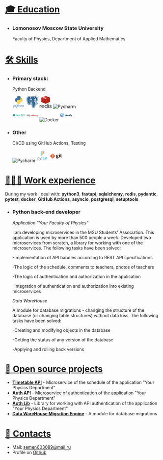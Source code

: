 <a style="display:none;">Semyon Grigoryev CV</a>
# <a id="education" href="#education">🎓 Education</a>

* ### Lomonosov Moscow State University
    Faculty of Physics, Department of Applied Mathematics

# <a id="skills" href="#skills">🛠️ Skills</a>

* ### Primary stack: 
    Python Backend
    <p align="left">
    <img src="https://raw.githubusercontent.com/devicons/devicon/master/icons/python/python-original-wordmark.svg" title="Python" alt="Python" width="40" height="40"/>
    <img src="https://raw.githubusercontent.com/devicons/devicon/master/icons/postgresql/postgresql-plain.svg" title="PostgreSQL" alt="PostgreSQL" width="40" height="40"/>
    <img src="https://raw.githubusercontent.com/devicons/devicon/master/icons/redis/redis-original-wordmark.svg" title="Redis" alt="Java" width="40" height="40"/>
    <img src="assets/icons/pycharm.svg" title="Pycharm" alt="Pycharm" width="40" height="40"/>
    <br/>
    <img src="https://raw.githubusercontent.com/devicons/devicon/master/icons/fastapi/fastapi-original-wordmark.svg" title="FastAPI" alt="FastAPI" width="40" height="40"/>
    <img src="https://raw.githubusercontent.com/devicons/devicon/master/icons/sqlalchemy/sqlalchemy-original-wordmark.svg" title="SQLAlchemy" alt="SQLAlchemy" width="40" height="40"/>
    <img src="assets/icons/docker.svg" title="Docker" alt="Docker" width="40" height="40"/>
    <img src="https://raw.githubusercontent.com/devicons/devicon/master/icons/numpy/numpy-original-wordmark.svg" title="Numpy" alt="Numpy" width="40" height="40"/>
    </p>


* ### Other
    CI/CD using GitHub Actions, Testing
    <p>
    <img src="assets/icons/github.svg" title="Github" alt="Pycharm" width="40" height="40"/>
    <img src="https://raw.githubusercontent.com/devicons/devicon/master/icons/pytest/pytest-original-wordmark.svg" title="pytest" alt="Java" width="40" height="40"/>
    <img src="https://raw.githubusercontent.com/devicons/devicon/master/icons/git/git-original-wordmark.svg" title="Git" alt="Git" width="40" height="40"/>
    </p>

# <a id="works" href="#works">👨🏻‍💻 Work experience</a>

During my work I deal with: **python3**, **fastapi**, **sqlalchemy**, **redis**, **pydantic**, **pytest**, **docker**, **GitHub Actions**, **asyncio**, **postgresql**, **setuptools**

* ### Python back-end developer

    *Application "Your Faculty of Physics"*

    I am developing microservices in the MSU Students' Association. This application is used by more than 500 people a week. Developed two microservices from scratch, a library for working with one of the microservices. The following tasks have been solved:
    
    -Implementation of API handles according to REST API specifications

    -The logic of the schedule, comments to teachers, photos of teachers

    -The logic of authentication and authorization in the application

    -Integration of authentication and authorization into existing microservices


  *Data WareHouse*

    A module for database migrations - changing the structure of the database (or changing
    table structures) without data loss. The following tasks have been solved:

   -Creating and modifying objects in the database

   -Getting the status of any version of the database

   -Applying and rolling back versions
  

# <a id="projects" href="#projects">🧩 Open source projects</a>

* **[Timetable API](https://github.com/profcomff/timetable-api)** - Microservice of the schedule of the application "Your Physics Department"
* **[Auth API](https://github.com/profcomff/auth-api)** - Microservice of authentication of the application "Your Physics Department"
* **[Auth Lib](https://github.com/profcomff/auth-lib)** - Library for working with API authentication of the application "Your Physics Department"
* **[Data WareHouse Migration Engine](https://github.com/grigoriev-semyon/datatool-db-engine)** - A module for database migrations

# <a id="contacts" href="#contacts">📧 Contacts</a>
* Mail: [semen603089@mail.ru](mailto:semen603089@mail.ru)
* Profile on [Github](https://github.com/grigoriev-semyon)
